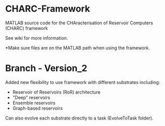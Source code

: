 # CHARC-Framework
MATLAB source code for the CHAracterisation of Reservoir Computers (CHARC) framework

See wiki for more information.

*Make sure files are on the MATLAB path when using the framework.

# Branch - Version_2
Added new flexibility to use framework with different substrates including:
- Reservoir of Reservoirs (RoR) architecture
- "Deep" reservoirs
- Ensemble reservoirs
- Graph-based reservoirs

Can also evolve each substrate directly to a task (EvolveToTask folder).

